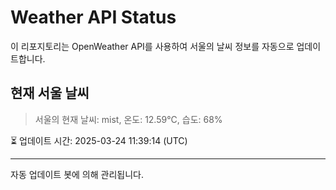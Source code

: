 
# Weather API Status

이 리포지토리는 OpenWeather API를 사용하여 서울의 날씨 정보를 자동으로 업데이트합니다.

## 현재 서울 날씨
> 서울의 현재 날씨: mist, 온도: 12.59°C, 습도: 68%

⏳ 업데이트 시간: 2025-03-24 11:39:14 (UTC)

---
자동 업데이트 봇에 의해 관리됩니다.
